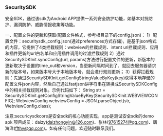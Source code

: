### SecuritySDK
安全SDK，通过该sdk为Android APP提供一系列安全防护功能，如基本对抗防护、漏洞防护、威胁情报收集等功能。

一、配置文件的更新和获取(配置文件格式，参考根目录下的config.json)：
1）配置文件：securitysdk_config.json(通过preferences方式存储)，是基于json格式的内容，它提供了4类拦截规则：webview的拦截规则、intent uri拦截规则、应用和插件更新的url白名单和应用插件调用的过滤拦截规则
2）通过SecuritySDKInit.syncConfig(url, params)方法进行配置文件的更新，新版本的更新取决于设置的time_out和version，当更新间隔时间到了，就回去服务器请求新的版本号，如果版本号大于本地版本号，就会进行规则更新；
3）获得拦截规则：先通过SecuritySDKInit.getConfigStringValueByKey(key)获得本地存储的配置文件json内容，然后自己通过fastjson讲字符串在转换成SecuritySDKConfig中的相关拦截规则对象。示例代码如下：
String str = SecuritySDKInit.getConfigStringValueByKey(SecuritySDKInit.WEBVIEWCONFIG);
WebviewConfig webviewConfig = JSON.parseObject(str, WebviewConfig.class);

注意:securicysdkcore是安全sdk的核心功能实现，app是测试安全sdk的demo apk
项目成员：daizy(daizhongyin@126.com)、张林(97615274@qq.com)、唐海洋(ffthy@qq.com)。如有任何问题，欢迎随时联系我们。
